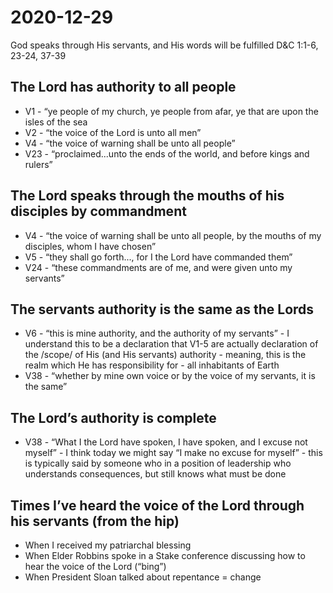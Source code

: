 # 2020-12-29

God speaks through His servants, and His words will be fulfilled
D&C 1:1-6, 23-24, 37-39

## The Lord has authority to all people

* V1 - “ye people of my church, ye people from afar, ye that are upon the isles of the sea
* V2 - “the voice of the Lord is unto all men”
* V4 - “the voice of warning shall be unto all people”
* V23 - “proclaimed...unto the ends of the world, and before kings and rulers”

## The Lord speaks through the mouths of his disciples by commandment

* V4 - “the voice of warning shall be unto all people, by the mouths of my disciples, whom I have chosen”
* V5 - “they shall go forth..., for I the Lord have commanded them”
* V24 - “these commandments are of me, and were given unto my servants”

## The servants authority is the same as the Lords

* V6 - “this is mine authority, and the authority of my servants” - I understand this to be a declaration that V1-5 are actually declaration of the /scope/ of His (and His servants) authority - meaning, this is the realm which He has responsibility for - all inhabitants of Earth
* V38 - “whether by mine own voice or by the voice of my servants, it is the same”

## The Lord’s authority is complete

* V38 - “What I the Lord have spoken, I have spoken, and I excuse not myself” - I think today we might say “I make no excuse for myself” - this is typically said by someone who in a position of leadership who understands consequences, but still knows what must be done

## Times I’ve heard the voice of the Lord through his servants (from the hip)

* When I received my patriarchal blessing
* When Elder Robbins spoke in a Stake conference discussing how to hear the voice of the Lord (“bing”)
* When President Sloan talked about repentance = change
